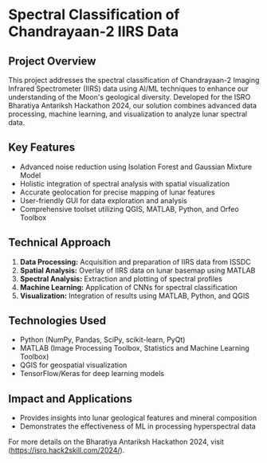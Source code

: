 # Spectral Classification of Chandrayaan-2 IIRS Data

## Project Overview

This project addresses the spectral classification of Chandrayaan-2 Imaging Infrared Spectrometer (IIRS) data using AI/ML techniques to enhance our understanding of the Moon's geological diversity. Developed for the ISRO Bharatiya Antariksh Hackathon 2024, our solution combines advanced data processing, machine learning, and visualization to analyze lunar spectral data.

## Key Features

- Advanced noise reduction using Isolation Forest and Gaussian Mixture Model
- Holistic integration of spectral analysis with spatial visualization
- Accurate geolocation for precise mapping of lunar features
- User-friendly GUI for data exploration and analysis
- Comprehensive toolset utilizing QGIS, MATLAB, Python, and Orfeo Toolbox

## Technical Approach

1. **Data Processing:** Acquisition and preparation of IIRS data from ISSDC
2. **Spatial Analysis:** Overlay of IIRS data on lunar basemap using MATLAB
3. **Spectral Analysis:** Extraction and plotting of spectral profiles
4. **Machine Learning:** Application of CNNs for spectral classification
5. **Visualization:** Integration of results using MATLAB, Python, and QGIS

## Technologies Used

- Python (NumPy, Pandas, SciPy, scikit-learn, PyQt)
- MATLAB (Image Processing Toolbox, Statistics and Machine Learning Toolbox)
- QGIS for geospatial visualization
- TensorFlow/Keras for deep learning models

## Impact and Applications

- Provides insights into lunar geological features and mineral composition
- Demonstrates the effectiveness of ML in processing hyperspectral data

For more details on the Bharatiya Antariksh Hackathon 2024, visit (https://isro.hack2skill.com/2024/).
